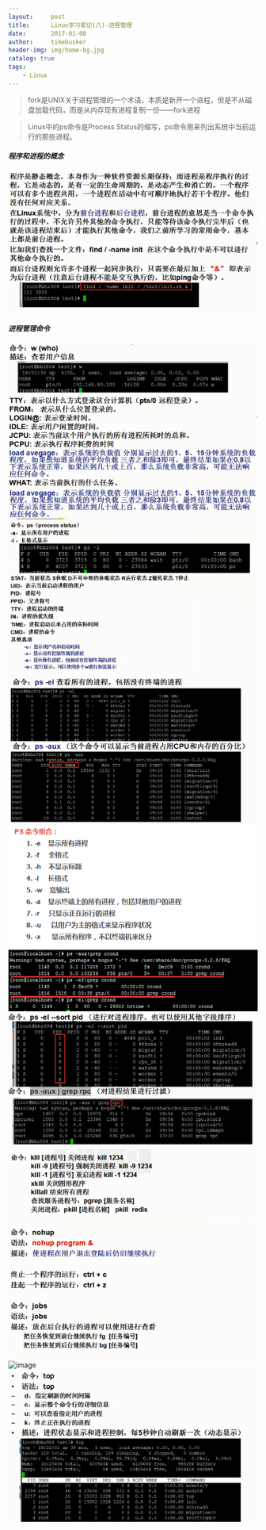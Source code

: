 ```yaml
---
layout:     post
title:      Linux学习笔记(八)-进程管理
date:       2017-01-08
author:     timebusker
header-img: img/home-bg.jpg
catalog: true
tags:
    - Linux
---
```


> fork是UNIX关于进程管理的一个术语，本质是新开一个进程，但是不从磁盘加载代码，而是从内存现有进程复制一份——fork进程

> Linux中的ps命令是Process Status的缩写，ps命令用来列出系统中当前运行的那些进程。

##### 程序和进程的概念
![image](/img/liunx/7/1.png)  
##### 进程管理命令
![image](/img/liunx/7/2.png)  
![image](/img/liunx/7/3.png)  
![image](/img/liunx/7/4.png)  
![image](/img/liunx/7/5.png) 
![image](/img/liunx/7/6.png)  
![image](/img/liunx/7/7.png)  
![image](/img/liunx/7/8.png)  
![image](/img/liunx/7/9.png)  
![image](/img/liunx/7/10.png) 
![image](/img/liunx/7/11.png) 
![image](/img/liunx/7/12.png) 